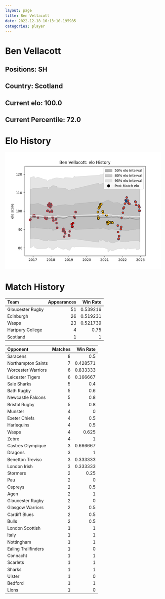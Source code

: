 ```yaml
---  
layout: page  
title: Ben Vellacott  
date: 2022-12-18 16:13:10.195985  
categories: player  
---
```

# Ben Vellacott

## Positions: SH

## Country: Scotland

## Current elo: 100.0

## Current Percentile: 72.0

# Elo History


![elo history](history_BenVellacott.png)
# Match History


| Team             |   Appearances |   Win Rate |
|:-----------------|--------------:|-----------:|
| Gloucester Rugby |            51 |   0.539216 |
| Edinburgh        |            26 |   0.519231 |
| Wasps            |            23 |   0.521739 |
| Hartpury College |             4 |   0.75     |
| Scotland         |             1 |   1        |

| Opponent            |   Matches |   Win Rate |
|:--------------------|----------:|-----------:|
| Saracens            |         8 |   0.5      |
| Northampton Saints  |         7 |   0.428571 |
| Worcester Warriors  |         6 |   0.833333 |
| Leicester Tigers    |         6 |   0.166667 |
| Sale Sharks         |         5 |   0.4      |
| Bath Rugby          |         5 |   0.6      |
| Newcastle Falcons   |         5 |   0.8      |
| Bristol Rugby       |         5 |   0.8      |
| Munster             |         4 |   0        |
| Exeter Chiefs       |         4 |   0.5      |
| Harlequins          |         4 |   0.5      |
| Wasps               |         4 |   0.625    |
| Zebre               |         4 |   1        |
| Castres Olympique   |         3 |   0.666667 |
| Dragons             |         3 |   1        |
| Benetton Treviso    |         3 |   0.333333 |
| London Irish        |         3 |   0.333333 |
| Stormers            |         2 |   0.25     |
| Pau                 |         2 |   0        |
| Ospreys             |         2 |   0.5      |
| Agen                |         2 |   1        |
| Gloucester Rugby    |         2 |   0        |
| Glasgow Warriors    |         2 |   0.5      |
| Cardiff Blues       |         2 |   0.5      |
| Bulls               |         2 |   0.5      |
| London Scottish     |         1 |   1        |
| Italy               |         1 |   1        |
| Nottingham          |         1 |   1        |
| Ealing Trailfinders |         1 |   0        |
| Connacht            |         1 |   1        |
| Scarlets            |         1 |   1        |
| Sharks              |         1 |   1        |
| Ulster              |         1 |   0        |
| Bedford             |         1 |   1        |
| Lions               |         1 |   0        |